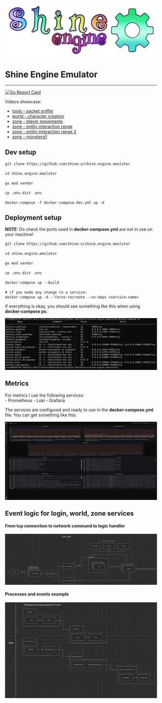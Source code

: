 ![](assets/shine.png)

# Shine Engine Emulator

---

[![Go Report Card](https://goreportcard.com/badge/github.com/shine-o/shine.engine.emulator)](https://goreportcard.com/report/github.com/shine-o/shine.engine.emulator)


Videos showcase: 

- [tools - packet sniffer](https://www.youtube.com/watch?v=Y08oHJucHRI)
- [world - character creation](https://www.youtube.com/watch?v=GF7cUkPe6BI&t=16s)
- [zone  - player movements](https://www.youtube.com/watch?v=WPR9IcppmkI)
- [zone  - entity interaction range](https://www.youtube.com/watch?v=cSnldVbl2wA&feature=youtu.be)
- [zone  - entity interaction range 2](https://www.youtube.com/watch?v=roSZNHxg7o4)
- [zone  - monsters!!](https://www.youtube.com/watch?v=f7nPVcIaKfw)

## Dev setup
    
    git clone https://github.com/shine-o/shine.engine.emulator
    
    cd shine.engine.emulator
    
    go mod vendor
    
    cp .env.dist .env
        
    docker-compose -f docker-compose.dev.yml up -d


## Deployment setup
    
**NOTE**: Do check the ports used in **docker-compose.yml** are not in use on your machine!

    
    git clone https://github.com/shine-o/shine.engine.emulator
    
    cd shine.engine.emulator
    
    go mod vendor
    
    cp .env.dist .env
    
    docker-compose up --build
        
    # if you made any change to a service:
    docker-compose up -d --force-recreate --no-deps <service-name>
    
    
If everything is okay, you should see something like this when using **docker-compose ps**:


![](assets/docker-services.PNG)    

## Metrics
   
For metrics I use the following services:    
    - Prometheus
    - Loki
    - Grafana

The services are configured and ready to use in the **docker-compose.yml** file. You can get something like this:

![](assets/grafana.PNG)
    
## Event logic for login, world, zone services

#### From tcp connection to network command to logic handler

![](docs/zone-logic.PNG)


#### Processes and events example

![](docs/process-events.PNG)    
